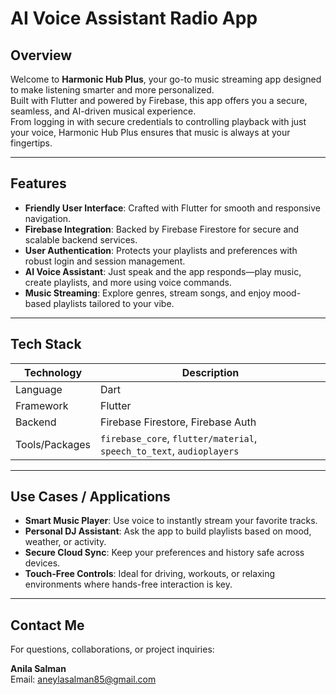 
# AI Voice Assistant Radio App

## Overview

Welcome to **Harmonic Hub Plus**, your go-to music streaming app designed to make listening smarter and more personalized.  
Built with Flutter and powered by Firebase, this app offers you a secure, seamless, and AI-driven musical experience.  
From logging in with secure credentials to controlling playback with just your voice, Harmonic Hub Plus ensures that music is always at your fingertips.

---

## Features

- **Friendly User Interface**: Crafted with Flutter for smooth and responsive navigation.  
- **Firebase Integration**: Backed by Firebase Firestore for secure and scalable backend services.  
- **User Authentication**: Protects your playlists and preferences with robust login and session management.  
- **AI Voice Assistant**: Just speak and the app responds—play music, create playlists, and more using voice commands.  
- **Music Streaming**: Explore genres, stream songs, and enjoy mood-based playlists tailored to your vibe.  

---

## Tech Stack

| Technology       | Description                          |
|------------------|--------------------------------------|
| Language         | Dart                                 |
| Framework        | Flutter                              |
| Backend          | Firebase Firestore, Firebase Auth    |
| Tools/Packages   | `firebase_core`, `flutter/material`, `speech_to_text`, `audioplayers` |

---

## Use Cases / Applications

- **Smart Music Player**: Use voice to instantly stream your favorite tracks.  
- **Personal DJ Assistant**: Ask the app to build playlists based on mood, weather, or activity.  
- **Secure Cloud Sync**: Keep your preferences and history safe across devices.  
- **Touch-Free Controls**: Ideal for driving, workouts, or relaxing environments where hands-free interaction is key.

---

## Contact Me

For questions, collaborations, or project inquiries:

**Anila Salman**  
Email: aneylasalman85@gmail.com
